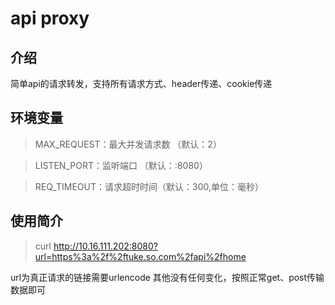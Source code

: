 # api proxy

## 介绍
简单api的请求转发，支持所有请求方式、header传递、cookie传递

## 环境变量
> MAX_REQUEST：最大并发请求数 （默认：2）

> LISTEN_PORT：监听端口 （默认：:8080）

> REQ_TIMEOUT：请求超时时间（默认：300,单位：毫秒）

## 使用简介
> curl http://10.16.111.202:8080?url=https%3a%2f%2ftuke.so.com%2fapi%2fhome

url为真正请求的链接需要urlencode
其他没有任何变化，按照正常get、post传输数据即可

